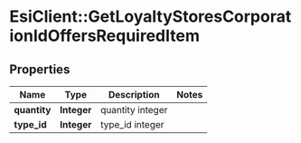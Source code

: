 # EsiClient::GetLoyaltyStoresCorporationIdOffersRequiredItem

## Properties
Name | Type | Description | Notes
------------ | ------------- | ------------- | -------------
**quantity** | **Integer** | quantity integer | 
**type_id** | **Integer** | type_id integer | 


